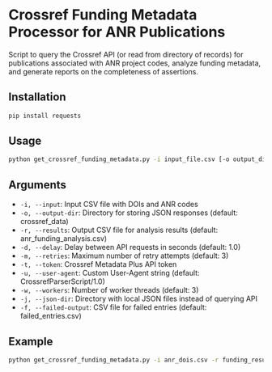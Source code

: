 # Crossref Funding Metadata Processor for ANR Publications

Script to query the Crossref API (or read from directory of records) for publications associated with ANR project codes, analyze funding metadata, and generate reports on the completeness of assertions.


## Installation

```bash
pip install requests
```

## Usage

```bash
python get_crossref_funding_metadata.py -i input_file.csv [-o output_dir] [-r results_file.csv] [options]
```

## Arguments

- `-i, --input`: Input CSV file with DOIs and ANR codes
- `-o, --output-dir`: Directory for storing JSON responses (default: crossref_data)
- `-r, --results`: Output CSV file for analysis results (default: anr_funding_analysis.csv)
- `-d, --delay`: Delay between API requests in seconds (default: 1.0)
- `-m, --retries`: Maximum number of retry attempts (default: 3)
- `-t, --token`: Crossref Metadata Plus API token
- `-u, --user-agent`: Custom User-Agent string (default: CrossrefParserScript/1.0)
- `-w, --workers`: Number of worker threads (default: 3)
- `-j, --json-dir`: Directory with local JSON files instead of querying API
- `-f, --failed-output`: CSV file for failed entries (default: failed_entries.csv)

## Example

```bash
python get_crossref_funding_metadata.py -i anr_dois.csv -r funding_results.csv -t your_api_token -w 5
```